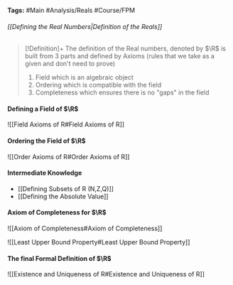 **Tags:** #Main #Analysis/Reals #Course/FPM
###### [[Defining the Real Numbers|Definition of the Reals]]
> [!Definition]+
> The definition of the Real numbers, denoted by $\R$ is built from 3 parts and defined by Axioms (rules that we take as a given and don't need to prove)
> 1. Field which is an algebraic object
> 2. Ordering which is compatible with the field
> 3. Completeness which ensures there is no "gaps" in the field

#### Defining a Field of $\R$
![[Field Axioms of R#Field Axioms of R]]

#### Ordering the Field of $\R$
![[Order Axioms of R#Order Axioms of R]]

#### Intermediate Knowledge
- [[Defining Subsets of R (N,Z,Q)]]
- [[Defining the Absolute Value]]

#### Axiom of Completeness for $\R$
![[Axiom of Completeness#Axiom of Completeness]]

![[Least Upper Bound Property#Least Upper Bound Property]]

#### The final Formal Definition of $\R$
![[Existence and Uniqueness of R#Existence and Uniqueness of R]]